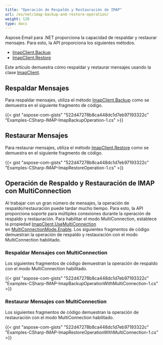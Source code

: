 ```yaml
---
title: "Operación de Respaldo y Restauración de IMAP"
url: /es/net/imap-backup-and-restore-operation/
weight: 120
type: docs
---
```



Aspose.Email para .NET proporciona la capacidad de respaldar y restaurar mensajes. Para esto, la API proporciona los siguientes métodos.

- [ImapClient.Backup](https://reference.aspose.com/email/net/aspose.email.clients.imap/imapclient/backup/#backup/)
- [ImapClient.Restore](https://reference.aspose.com/email/net/aspose.email.clients.imap/imapclient/restore/)

Este artículo demuestra cómo respaldar y restaurar mensajes usando la clase [ImapClient](https://reference.aspose.com/email/net/aspose.email.clients.imap/imapclient/).

## **Respaldar Mensajes**

Para respaldar mensajes, utiliza el método [ImapClient.Backup](https://reference.aspose.com/email/net/aspose.email.clients.imap/imapclient/backup/#backup/) como se demuestra en el siguiente fragmento de código.

{{< gist "aspose-com-gists" "522d47278b8ca448dc1d7eb97193322c" "Examples-CSharp-IMAP-ImapBackupOperation-1.cs" >}}

## **Restaurar Mensajes**

Para restaurar mensajes, utiliza el método [ImapClient.Restore](https://reference.aspose.com/email/net/aspose.email.clients.imap/imapclient/restore/) como se demuestra en el siguiente fragmento de código.

{{< gist "aspose-com-gists" "522d47278b8ca448dc1d7eb97193322c" "Examples-CSharp-IMAP-ImapRestoreOperation-1.cs" >}}

## **Operación de Respaldo y Restauración de IMAP con MultiConnection**

Al trabajar con un gran número de mensajes, la operación de respaldo/restauración puede tardar mucho tiempo. Para esto, la API proporciona soporte para múltiples conexiones durante la operación de respaldo y restauración. Para habilitar el modo MultiConnection, establece la propiedad [ImapClient.UseMultiConnection](https://reference.aspose.com/email/net/aspose.email.clients/emailclient/usemulticonnection/) en [MultiConnectionMode.Enable](https://reference.aspose.com/email/net/aspose.email.clients/multiconnectionmode/). Los siguientes fragmentos de código demuestran la operación de respaldo y restauración con el modo MultiConnection habilitado.

### **Respaldar Mensajes con MultiConnection**

Los siguientes fragmentos de código demuestran la operación de respaldo con el modo MultiConnection habilitado.

{{< gist "aspose-com-gists" "522d47278b8ca448dc1d7eb97193322c" "Examples-CSharp-IMAP-ImapBackupOperationWithMultiConnection-1.cs" >}}

### **Restaurar Mensajes con MultiConnection**

Los siguientes fragmentos de código demuestran la operación de restauración con el modo MultiConnection habilitado.

{{< gist "aspose-com-gists" "522d47278b8ca448dc1d7eb97193322c" "Examples-CSharp-IMAP-ImapRestoreOperationWithMultiConnection-1.cs" >}}